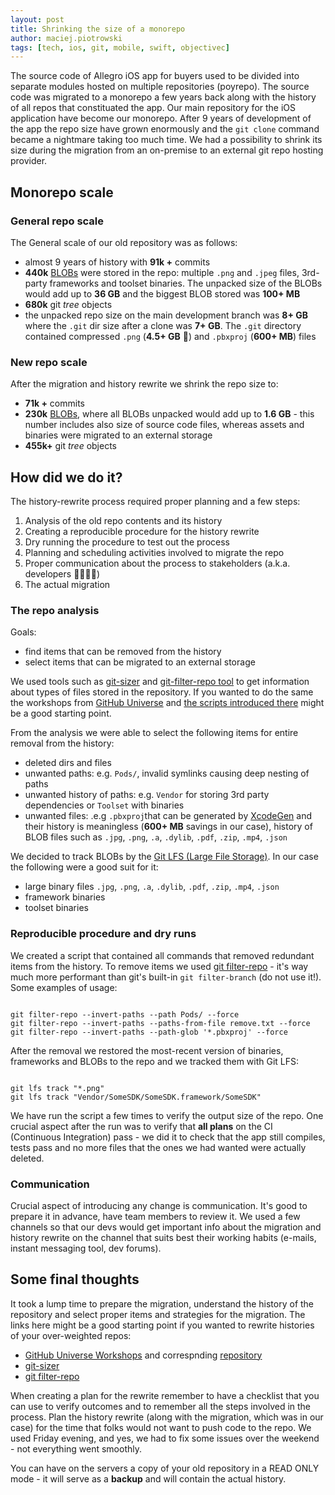```yaml
---
layout: post
title: Shrinking the size of a monorepo
author: maciej.piotrowski
tags: [tech, ios, git, mobile, swift, objectivec]
---
```


The source code of Allegro iOS  app for buyers used to be divided into separate modules hosted on multiple repositories
(poyrepo). The
source code was migrated to a monorepo a few years back along with the history of all repos that constituated the app.
Our main
repository for the iOS application have become our monorepo. After 9 years of development of the app the repo size have
grown
enormously and the `git clone` command became a nightmare taking too much time. We had a possibility to shrink its size
during the
migration from an on-premise to an external git repo hosting provider.

## Monorepo scale

### General repo scale

The  General scale of our old repository was as follows:

- almost 9 years of history with  **91k +** commits
- **440k** [BLOBs](https://en.wikipedia.org/wiki/Binary_large_object) were stored in the repo: multiple `.png` and
`.jpeg` files, 3rd-party frameworks and toolset binaries. The unpacked size of the BLOBs would add up to **36 GB** and
the biggest BLOB stored was **100+ MB**
- **680k** git  *tree* objects
- the unpacked repo size on the main development branch was **8+ GB**  where the `.git` dir size after a clone was
**7+ GB**. The `.git` directory contained compressed `.png` (**4.5+ GB** 🤯) and `.pbxproj` (**600+ MB**) files

### New repo scale

After the migration and history rewrite we shrink the repo size to:

- **71k +** commits
- **230k** [BLOBs](https://en.wikipedia.org/wiki/Binary_large_object), where all BLOBs unpacked would add up to
**1.6 GB** - this
number includes also size of source code files, whereas assets and binaries were migrated to an external storage
- **455k+** git  *tree* objects

## How did we do it?

The history-rewrite process required proper planning and a few steps:
1. Analysis of the old repo contents and its history
1. Creating a reproducible procedure for the history rewrite
1. Dry running the procedure to test out the process
1. Planning and scheduling activities involved to migrate the repo
1. Proper communication about the process to stakeholders (a.k.a. developers 👩‍💻👨‍💻)
1. The actual migration

### The repo analysis

Goals:
- find items that can be removed from the history
- select items that can be migrated to an external storage

We used tools such as [git-sizer](https://github.com/github/git-sizer) and
[git-filter-repo tool](https://github.com/newren/git-filter-repo) to
get information about types of files stored in the repository. If you wanted to do the same the workshops from
[GitHub Universe](https://githubuniverse.com/professional-services-workshop-2-how-to-keep-git-monorepos-manageable/) and
[the scripts introduced there](https://github.com/githubuniverseworkshops/grafting-monorepos/issues/2) might be a good
starting point.

From the analysis we were able to select the following items for entire removal from the history:

- deleted dirs and files
- unwanted paths: e.g. `Pods/`, invalid symlinks causing deep nesting of paths
- unwanted history of paths: e.g.  `Vendor` for storing 3rd party dependencies or  `Toolset` with binaries
- unwanted files: .e.g `.pbxproj`that can be generated by [XcodeGen](https://github.com/yonaskolb/XcodeGen) and their
history is meaningless (**600+ MB** savings in our case),  history of BLOB files  such as `.jpg`, `.png`, `.a`,
`.dylib`, `.pdf`, `.zip`, `.mp4`, `.json`

We decided to track BLOBs by the [Git LFS \(Large File Storage\)](https://git-lfs.github.com/). In our case the
following were a good suit for it:
- large binary files  `.jpg`, `.png`, `.a`, `.dylib`, `.pdf`, `.zip`, `.mp4`, `.json`
- framework binaries
- toolset binaries

### Reproducible procedure and dry runs

We created a script that contained all commands that removed redundant items from the history. To remove items we used
[git filter-repo](https://github.com/newren/git-filter-repo) - it's way much more performant than git's built-in
 `git filter-branch` (do not use it!). Some examples of usage:

```

git filter-repo --invert-paths --path Pods/ --force
git filter-repo --invert-paths --paths-from-file remove.txt --force
git filter-repo --invert-paths --path-glob '*.pbxproj' --force

```

After the removal we restored the most-recent version of binaries, frameworks and BLOBs to the repo and we tracked them
with Git LFS:

```

git lfs track "*.png"
git lfs track "Vendor/SomeSDK/SomeSDK.framework/SomeSDK"

```

We have run the script a few times to verify the output size of the repo. One crucial aspect after the run was to verify
that **all plans** on the CI (Continuous Integration) pass - we did it to check that the app still compiles, tests pass
and no more files that the ones we had wanted were actually deleted.

### Communication

Crucial aspect of introducing any change is communication. It's good to prepare it in advance, have team members to
review it. We used a few channels so that our devs would get important info about the migration and history rewrite on
the channel that suits best their working habits (e-mails, instant messaging tool, dev forums).

## Some final thoughts

It took a lump time to prepare the migration, understand the history of the repository and select proper items and
strategies for the migration. The links here might be a good starting point if you wanted to rewrite histories of your
over-weighted repos:

- [GitHub Universe Workshops](https://www.youtube.com/watch?v=bk7akV8nyAM) and correspnding 
[repository](https://github.com/githubuniverseworkshops/grafting-monorepos)
- [git-sizer](https://github.com/github/git-sizer)
- [git filter-repo](https://github.com/newren/git-filter-repo)

When creating a plan for the rewrite remember to have a checklist that you can use to verify outcomes and to remember
all the steps involved in the process. Plan the history rewrite (along with the migration, which was in our case) for
the time that folks would not want to
push code to the repo. We used Friday evening, and yes, we had to fix some issues over the weekend - not everything
went smoothly.

You can have on the servers a copy of your old repository in a READ ONLY mode - it will serve as a **backup** and will
contain the actual history.

